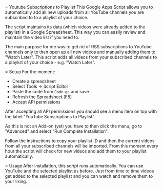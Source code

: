 = Youtube Subscriptions to Playlist
This Google Apps Script allows you to automatically add all new uploads from all YouTube channels you are subscribed to to a playlist of your choice.

The script maintains its data (which videos were already added to the playlist) in a Google Spreadsheet. This way you can easily review and maintain the video list if you need to.

The main purpose for me was to get rid of RSS subscriptions to YouTube channels only to then open up all new videos and manually adding them to "Watch Later". This script adds all videos from your subscribed channels to a playlist of your choice - e.g. "Watch Later".

= Setup
For the moment:
- Create a spreadsheet
- Select Tools -> Script Editor
- Paste the code from `Code.gs` and save
- Refresh the Spreadsheet (F5)
- Accept API permissions

After accepting all API permissions you should see a menu item on top with the label "YouTube Subscriptions to Playlist".

As this is not an Add-on (yet) you have to then click the menu, go to "Advanced" and select "Run Complete Installation".

Follow the instructions to copy your playlist ID and then the current videos from all your subscribed channels will be imported. From this moment every hour the script will check for new videos and add them to your playlist automatically.

= Usage
After installation, this script runs automatically. You can use YouTube and the selected playlist as before. Just from time to time videos get added to the selected playlist and you can watch and remove them to your liking.
